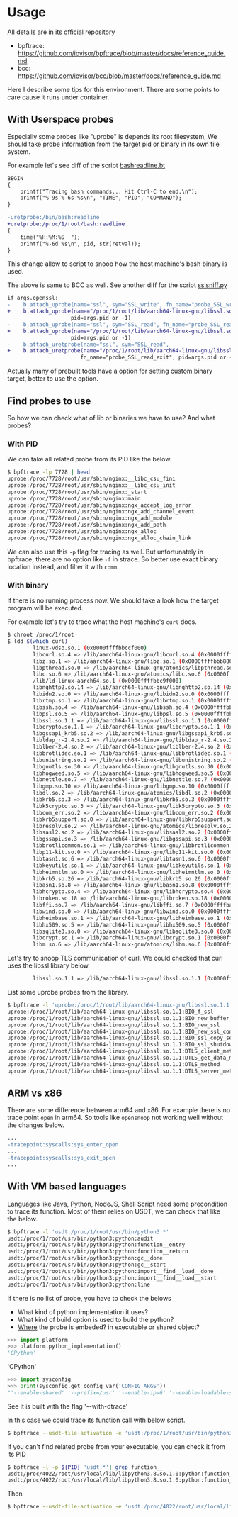 # Usage
All details are in its official repository
- bpftrace: https://github.com/iovisor/bpftrace/blob/master/docs/reference_guide.md
- bcc: https://github.com/iovisor/bcc/blob/master/docs/reference_guide.md

Here I describe some tips for this environment. 
There are some points to care cause it runs under container.

## With Userspace probes
Especially some probes like "uprobe" is depends its root filesystem,
We should take probe information from the target pid or binary in its own file system.

For example let's see diff of the script [bashreadline.bt](https://github.com/iovisor/bpftrace/blob/v0.15.0/tools/bashreadline.bt)
```diff
BEGIN
{
	printf("Tracing bash commands... Hit Ctrl-C to end.\n");
	printf("%-9s %-6s %s\n", "TIME", "PID", "COMMAND");
}

-uretprobe:/bin/bash:readline
+uretprobe:/proc/1/root/bash:readline
{
	time("%H:%M:%S  ");
	printf("%-6d %s\n", pid, str(retval));
}
```

This change allow to script to snoop how the host machine's bash binary is used.

The above is same to BCC as well.
See another diff for the script [sslsniff.py](https://github.com/iovisor/bcc/blob/v0.24.0/tools/sslsniff.py)
```diff
if args.openssl:
-    b.attach_uprobe(name="ssl", sym="SSL_write", fn_name="probe_SSL_write",
+    b.attach_uprobe(name="/proc/1/root/lib/aarch64-linux-gnu/libssl.so.1.1", sym="SSL_write", fn_name="probe_SSL_write",
                    pid=args.pid or -1)
-    b.attach_uprobe(name="ssl", sym="SSL_read", fn_name="probe_SSL_read_enter",
+    b.attach_uprobe(name="/proc/1/root/lib/aarch64-linux-gnu/libssl.so.1.1", sym="SSL_read", fn_name="probe_SSL_read_enter",
                    pid=args.pid or -1)
-    b.attach_uretprobe(name="ssl", sym="SSL_read",
+    b.attach_uretprobe(name="/proc/1/root/lib/aarch64-linux-gnu/libssl.so.1.1", sym="SSL_read",
                       fn_name="probe_SSL_read_exit", pid=args.pid or -1)
```
Actually many of prebuilt tools have a option for setting custom binary target, better to use the option.

## Find probes to use
So how we can check what of lib or binaries we have to use? And what probes?

### With PID
We can take all related probe from its PID like the below.
```bash
$ bpftrace -lp 7728 | head
uprobe:/proc/7728/root/usr/sbin/nginx:__libc_csu_fini
uprobe:/proc/7728/root/usr/sbin/nginx:__libc_csu_init
uprobe:/proc/7728/root/usr/sbin/nginx:_start
uprobe:/proc/7728/root/usr/sbin/nginx:main
uprobe:/proc/7728/root/usr/sbin/nginx:ngx_accept_log_error
uprobe:/proc/7728/root/usr/sbin/nginx:ngx_add_channel_event
uprobe:/proc/7728/root/usr/sbin/nginx:ngx_add_module
uprobe:/proc/7728/root/usr/sbin/nginx:ngx_add_path
uprobe:/proc/7728/root/usr/sbin/nginx:ngx_alloc
uprobe:/proc/7728/root/usr/sbin/nginx:ngx_alloc_chain_link
```

We can also use this `-p` flag for tracing as well. 
But unfortunately in bpftrace, there are no option like `-f` in strace.
So better use exact binary location instead, and filter it with `comm`.

### With binary
If there is no running process now. We should take a look how the target program will be executed.

For example let's try to trace what the host machine's `curl` does.

```bash
$ chroot /proc/1/root
$ ldd $(which curl)
        linux-vdso.so.1 (0x0000ffffbbccf000)
        libcurl.so.4 => /lib/aarch64-linux-gnu/libcurl.so.4 (0x0000ffffbbbb2000)
        libz.so.1 => /lib/aarch64-linux-gnu/libz.so.1 (0x0000ffffbbb88000)
        libpthread.so.0 => /lib/aarch64-linux-gnu/atomics/libpthread.so.0 (0x0000ffffbbb59000)
        libc.so.6 => /lib/aarch64-linux-gnu/atomics/libc.so.6 (0x0000ffffbb9e8000)
        /lib/ld-linux-aarch64.so.1 (0x0000ffffbbc9f000)
        libnghttp2.so.14 => /lib/aarch64-linux-gnu/libnghttp2.so.14 (0x0000ffffbb9b1000)
        libidn2.so.0 => /lib/aarch64-linux-gnu/libidn2.so.0 (0x0000ffffbb983000)
        librtmp.so.1 => /lib/aarch64-linux-gnu/librtmp.so.1 (0x0000ffffbb957000)
        libssh.so.4 => /lib/aarch64-linux-gnu/libssh.so.4 (0x0000ffffbb8dd000)
        libpsl.so.5 => /lib/aarch64-linux-gnu/libpsl.so.5 (0x0000ffffbb8bc000)
        libssl.so.1.1 => /lib/aarch64-linux-gnu/libssl.so.1.1 (0x0000ffffbb822000)
        libcrypto.so.1.1 => /lib/aarch64-linux-gnu/libcrypto.so.1.1 (0x0000ffffbb594000)
        libgssapi_krb5.so.2 => /lib/aarch64-linux-gnu/libgssapi_krb5.so.2 (0x0000ffffbb53c000)
        libldap_r-2.4.so.2 => /lib/aarch64-linux-gnu/libldap_r-2.4.so.2 (0x0000ffffbb4d9000)
        liblber-2.4.so.2 => /lib/aarch64-linux-gnu/liblber-2.4.so.2 (0x0000ffffbb4ba000)
        libbrotlidec.so.1 => /lib/aarch64-linux-gnu/libbrotlidec.so.1 (0x0000ffffbb49f000)
        libunistring.so.2 => /lib/aarch64-linux-gnu/libunistring.so.2 (0x0000ffffbb316000)
        libgnutls.so.30 => /lib/aarch64-linux-gnu/libgnutls.so.30 (0x0000ffffbb125000)
        libhogweed.so.5 => /lib/aarch64-linux-gnu/libhogweed.so.5 (0x0000ffffbb0df000)
        libnettle.so.7 => /lib/aarch64-linux-gnu/libnettle.so.7 (0x0000ffffbb099000)
        libgmp.so.10 => /lib/aarch64-linux-gnu/libgmp.so.10 (0x0000ffffbb012000)
        libdl.so.2 => /lib/aarch64-linux-gnu/atomics/libdl.so.2 (0x0000ffffbaffe000)
        libkrb5.so.3 => /lib/aarch64-linux-gnu/libkrb5.so.3 (0x0000ffffbaf16000)
        libk5crypto.so.3 => /lib/aarch64-linux-gnu/libk5crypto.so.3 (0x0000ffffbaed9000)
        libcom_err.so.2 => /lib/aarch64-linux-gnu/libcom_err.so.2 (0x0000ffffbaec5000)
        libkrb5support.so.0 => /lib/aarch64-linux-gnu/libkrb5support.so.0 (0x0000ffffbaea8000)
        libresolv.so.2 => /lib/aarch64-linux-gnu/atomics/libresolv.so.2 (0x0000ffffbae82000)
        libsasl2.so.2 => /lib/aarch64-linux-gnu/libsasl2.so.2 (0x0000ffffbae57000)
        libgssapi.so.3 => /lib/aarch64-linux-gnu/libgssapi.so.3 (0x0000ffffbae09000)
        libbrotlicommon.so.1 => /lib/aarch64-linux-gnu/libbrotlicommon.so.1 (0x0000ffffbadd8000)
        libp11-kit.so.0 => /lib/aarch64-linux-gnu/libp11-kit.so.0 (0x0000ffffbac8c000)
        libtasn1.so.6 => /lib/aarch64-linux-gnu/libtasn1.so.6 (0x0000ffffbac69000)
        libkeyutils.so.1 => /lib/aarch64-linux-gnu/libkeyutils.so.1 (0x0000ffffbac54000)
        libheimntlm.so.0 => /lib/aarch64-linux-gnu/libheimntlm.so.0 (0x0000ffffbac3a000)
        libkrb5.so.26 => /lib/aarch64-linux-gnu/libkrb5.so.26 (0x0000ffffbab9c000)
        libasn1.so.8 => /lib/aarch64-linux-gnu/libasn1.so.8 (0x0000ffffbaaf7000)
        libhcrypto.so.4 => /lib/aarch64-linux-gnu/libhcrypto.so.4 (0x0000ffffbaab0000)
        libroken.so.18 => /lib/aarch64-linux-gnu/libroken.so.18 (0x0000ffffbaa8a000)
        libffi.so.7 => /lib/aarch64-linux-gnu/libffi.so.7 (0x0000ffffbaa71000)
        libwind.so.0 => /lib/aarch64-linux-gnu/libwind.so.0 (0x0000ffffbaa36000)
        libheimbase.so.1 => /lib/aarch64-linux-gnu/libheimbase.so.1 (0x0000ffffbaa17000)
        libhx509.so.5 => /lib/aarch64-linux-gnu/libhx509.so.5 (0x0000ffffba9bd000)
        libsqlite3.so.0 => /lib/aarch64-linux-gnu/libsqlite3.so.0 (0x0000ffffba88b000)
        libcrypt.so.1 => /lib/aarch64-linux-gnu/libcrypt.so.1 (0x0000ffffba842000)
        libm.so.6 => /lib/aarch64-linux-gnu/atomics/libm.so.6 (0x0000ffffba796000)
```

Let's try to snoop TLS communication of curl.
We could checked that curl uses the libssl library below.
```bash
        libssl.so.1.1 => /lib/aarch64-linux-gnu/libssl.so.1.1 (0x0000ffffbb822000)
```

List some uprobe probes from the library.
```bash
$ bpftrace -l 'uprobe:/proc/1/root/lib/aarch64-linux-gnu/libssl.so.1.1:*' | head
uprobe:/proc/1/root/lib/aarch64-linux-gnu/libssl.so.1.1:BIO_f_ssl
uprobe:/proc/1/root/lib/aarch64-linux-gnu/libssl.so.1.1:BIO_new_buffer_ssl_connect
uprobe:/proc/1/root/lib/aarch64-linux-gnu/libssl.so.1.1:BIO_new_ssl
uprobe:/proc/1/root/lib/aarch64-linux-gnu/libssl.so.1.1:BIO_new_ssl_connect
uprobe:/proc/1/root/lib/aarch64-linux-gnu/libssl.so.1.1:BIO_ssl_copy_session_id
uprobe:/proc/1/root/lib/aarch64-linux-gnu/libssl.so.1.1:BIO_ssl_shutdown
uprobe:/proc/1/root/lib/aarch64-linux-gnu/libssl.so.1.1:DTLS_client_method
uprobe:/proc/1/root/lib/aarch64-linux-gnu/libssl.so.1.1:DTLS_get_data_mtu
uprobe:/proc/1/root/lib/aarch64-linux-gnu/libssl.so.1.1:DTLS_method
uprobe:/proc/1/root/lib/aarch64-linux-gnu/libssl.so.1.1:DTLS_server_method
```

## ARM vs x86
There are some difference between arm64 and x86.
For example there is no trace point `open` in arm64.
So tools like `opensnoop` not working well without the changes below. 
```diff
...
-tracepoint:syscalls:sys_enter_open
...
-tracepoint:syscalls:sys_exit_open
...
```

## With VM based languages

Languages like Java, Python, NodeJS, Shell Script need some precondition to trace its function.
Most of them relies on USDT, we can check that like the below.
```bash
$ bpftrace -l 'usdt:/proc/1/root/usr/bin/python3:*'
usdt:/proc/1/root/usr/bin/python3:python:audit
usdt:/proc/1/root/usr/bin/python3:python:function__entry
usdt:/proc/1/root/usr/bin/python3:python:function__return
usdt:/proc/1/root/usr/bin/python3:python:gc__done
usdt:/proc/1/root/usr/bin/python3:python:gc__start
usdt:/proc/1/root/usr/bin/python3:python:import__find__load__done
usdt:/proc/1/root/usr/bin/python3:python:import__find__load__start
usdt:/proc/1/root/usr/bin/python3:python:line
```

If there is no list of probe, you have to check the belows
- What kind of python implementation it uses?
- What kind of build option is used to build the python?
- [Where](Where) the probe is embeded? in executable or shared object?

```python
>>> import platform
>>> platform.python_implementation()
'CPython'
```
'CPython'

```python
>>> import sysconfig
>>> print(sysconfig.get_config_var('CONFIG_ARGS'))
"'--enable-shared' '--prefix=/usr' '--enable-ipv6' '--enable-loadable-sqlite-extensions' '--with-dbmliborder=bdb:gdbm' '--with-computed-gotos' '--without-ensurepip' '--with-system-expat' '--with-dtrace' '--with-system-libmpdec' '--with-system-ffi' 'CC=aarch64-linux-gnu-gcc' 'CFLAGS=-g   -fstack-protector-strong -Wformat -Werror=format-security ' 'LDFLAGS=-Wl,-Bsymbolic-functions  -Wl,-z,relro -g -fwrapv -O2   ' 'CPPFLAGS=-Wdate-time -D_FORTIFY_SOURCE=2'"
```
See it is built with the flag '--with-dtrace'

In this case we could trace its function call with below script.
```bash
$ bpftrace --usdt-file-activation -e 'usdt:/proc/1/root/usr/bin/python3:python:function__entry* { printf("%s:%s:%d\n", str(arg0), str(arg1), arg2); }'
```

If you can't find related probe from your executable,
you can check it from its PID
```bash
$ bpftrace -l -p ${PID} 'usdt:*'| grep function__
usdt:/proc/4022/root/usr/local/lib/libpython3.8.so.1.0:python:function__entry
usdt:/proc/4022/root/usr/local/lib/libpython3.8.so.1.0:python:function__return
```

Then 
```bash
$ bpftrace --usdt-file-activation -e 'usdt:/proc/4022/root/usr/local/lib/libpython3.8.so.1.0:python:function__entry* { printf("%s:%s:%d\n", str(arg0), str(arg1), arg2); }'
```
